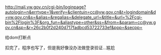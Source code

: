 




http://mail.yw.gov.cn/cgi-bin/loginpage?autologin=n&errtype=1&verify=&clientuin=cc@yw.gov.cn&t=logindomain&d=yw.gov.cn&s=&alias=&regalias=&delegate_url=&title=&url=%2Fcgi-bin%2Flogin%3F&org_fun=&aliastype=other&ss=&from=&param=cc@yw.gov.cn&sp=&r=26c2b0f2d240d717fadbcd53722733ef&ppp=&secpp=



给dom打断点


扣完了，程序也写了，但是我好像没办法做登录验证...尴尬 














